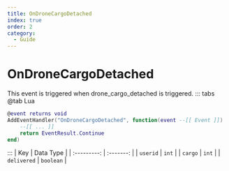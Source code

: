```yaml
---
title: OnDroneCargoDetached
index: true
order: 2
category:
  - Guide
---
```


# OnDroneCargoDetached
This event is triggered when drone_cargo_detached is triggered.
::: tabs
@tab Lua
```lua
@event returns void
AddEventHandler("OnDroneCargoDetached", function(event --[[ Event ]])
    --[[ ... ]]
    return EventResult.Continue
end)
```

:::
|     Key     | Data Type |
| :---------: | :-------: |
|   `userid`  |   `int`   |
|   `cargo`   |   `int`   |
| `delivered` | `boolean` |
